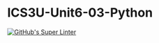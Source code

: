 # ICS3U-Unit6-03-Python

[![GitHub's Super Linter](https://github.com/michael-clermont1/ICS3U-Unit6-03-Python/workflows/GitHub's%20Super%20Linter/badge.svg)](https://github.com/michael-clermont1/ICS3U-Unit6-03-Python/actions)
